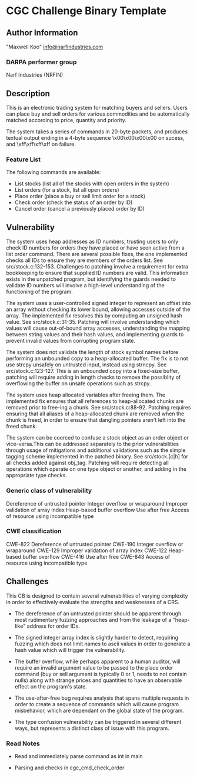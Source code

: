 # CGC Challenge Binary Template

## Author Information

"Maxwell Koo" <info@narfindustries.com>

### DARPA performer group

Narf Industries (NRFIN)

## Description

This is an electronic trading system for matching buyers and sellers. Users can
place buy and sell orders for various commodities and be automatically matched
according to price, quantity and priority.

The system takes a series of commands in 20-byte packets, and produces textual
output ending in a 4-byte sequence \x00\x00\x00\x00 on sucess, and
\xff\xff\xff\xff on failure.

### Feature List

The following commands are available:
- List stocks (list all of the stocks with open orders in the system)
- List orders (for a stock, list all open orders)
- Place order (place a buy or sell limit order for a stock)
- Check order (check the status of an order by ID)
- Cancel order (cancel a previously placed order by ID)

## Vulnerability

The system uses heap addresses as ID numbers, trusting users to only check ID
numbers for orders they have placed or have seen active from a list order
command. There are several possible fixes, the one implemented checks all IDs to
ensure they are members of the orders list.  See src/stock.c:132-153. Challenges
to patching involve a requirement for extra bookkeeping to ensure that supplied
ID numbers are valid. This information exists in the unpatched program, but
identifying the guards needed to validate ID numbers will involve a high-level
understanding of the functioning of the program.

The system uses a user-controlled signed integer to represent an offset into an
array without checking its lower bound, allowing accesses outside of the array.
The implemented fix resolves this by computing an unsigned hash value. See
src/stock.c:31-35. Patching will involve understanding which values will cause
out-of-bound array accesses, understanding the mapping between string values and
their hash values, and implementing guards to prevent invalid values from
corrupting program state.

The system does not validate the length of stock symbol names before performing
an unbounded copy to a heap-allocated buffer. The fix is to not use strcpy
unsafely on untrusted input, instead using strncpy. See src/stock.c:123-127.
This is an unbounded copy into a fixed-size buffer, patching will require adding
in length checks to remove the possiblity of overflowing the buffer on unsafe
operations such as strcpy.

The system uses heap allocated variables after freeing them. The implemented fix
ensures that all references to heap-allocated chunks are removed prior to
free-ing a chunk. See src/stock.c:88-92. Patching requires ensuring that all
aliases of a heap-allocated chunk are removed when the chunk is freed, in order
to ensure that dangling pointers aren't left into the freed chunk.

The system can be coerced to confuse a stock object as an order object or
vice-versa.This can be addressed separately to the prior vulnerabilities through
usage of mitigations and additional validations such as the simple tagging
scheme implemented in the patched binary. See src/stock.[c|h] for all checks
added against obj_tag. Patching will require detecting all operations which
operate on one type object or another, and adding in the appropriate type
checks.

### Generic class of vulnerability
Dereference of untrusted pointer
Integer overflow or wraparound
Improper validation of array index
Heap-based buffer overflow
Use after free
Access of resource using incompatible type

### CWE classification
CWE-822 Dereference of untrusted pointer
CWE-190 Integer overflow or wraparound
CWE-129 Improper validation of array index
CWE-122 Heap-based buffer overflow
CWE-416 Use after free
CWE-843 Access of resource using incompatible type

## Challenges

This CB is designed to contain several vulnerabilities of varying complexity in
order to effectively evaluate the strengths and weaknesses of a CRS.

- The dereference of an untrusted pointer should be apparent through most
rudimentary fuzzing approaches and from the leakage of a "heap-like" address
for order IDs.

- The signed integer array index is slightly harder to detect, requiring fuzzing
which does not limit names to ascii values in order to generate a hash value
which will trigger the vulnerability.

- The buffer overflow, while perhaps apparent to a human auditor, will require
an invalid argument value to be passed to the place order command (buy or sell
argument is typically 0 or 1, needs to not contain nulls) along with strange
prices and quantities to have an observable effect on the program's state.

- The use-after-free bug requires analysis that spans multiple requests in order
to create a sequence of commands which will cause program misbehavior, which
are dependant on the global state of the program.

- The type confusion vulnerability can be triggered in several different ways,
but represents a distinct class of issue with this program.

### Read Notes

* Read and immediately parse command as int in main

* Parsing and checks in cgc_cmd_check_order
